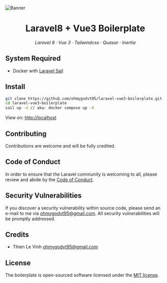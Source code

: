 ![Banner](https://i.imgur.com/HRK9DLq.png)

<h1 align="center">Laravel8 + Vue3 Boilerplate</h1>

<p align="center">
  <em>
    Laravel 8
    · Vue 3
    · Tailwindcss
    · Quasar
    · Inertia
  </em>
</p>

## System Required

- Docker with [Laravel Sail](https://laravel.com/docs/8.x/sail#introduction)

## Install

```bash
git clone https://github.com/ohmygodvt95/laravel-vue3-boilerplate.git
cd laravel-vue3-boilerplate
sail up -d // aka: docker compose up -d
```

View on: [http://localhost](http://localhost)

## Contributing

Contributions are welcome and will be fully credited.

## Code of Conduct

In order to ensure that the Laravel community is welcoming to all, please review and abide by the [Code of Conduct](https://laravel.com/docs/contributions#code-of-conduct).

## Security Vulnerabilities

If you discover a security vulnerability within source code, please send an e-mail to me via [ohmygodvt95@gmail.com](mailto:ohmygodvt95@gmail.com). All security vulnerabilities will be promptly addressed.

## Credits

- Thien Le Vinh [ohmygodvt95@gmail.com](mailto:ohmygodvt95@gmail.com)

## License

The boilerplate is open-sourced software licensed under the [MIT license](https://opensource.org/licenses/MIT).
